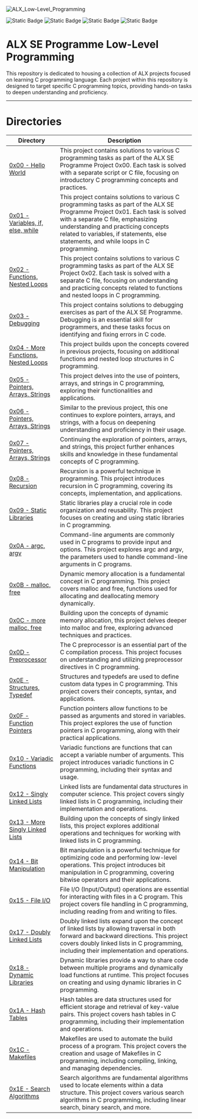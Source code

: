 ![ALX_Low-Level_Programming](https://github.com/AbdullahHR10/alx-low_level_programming/assets/140081525/5d1f856c-1c8f-4db1-8fe9-6bf548255bea)

![Static Badge](https://img.shields.io/badge/ALX-white?logo=ALX&logoColor=black)
![Static Badge](https://img.shields.io/badge/Shell-black?logo=shell&logoColor=green)
![Static Badge](https://img.shields.io/badge/C-00599C?&logo=c&logoColor=white)
![Static Badge](https://img.shields.io/badge/AbdullahHR10-%230359AE?logo=Github&logoColor=%23000000)

<h1>ALX SE Programme Low-Level Programming</h1>
This repository is dedicated to housing a collection of ALX projects focused on learning C programming language. Each project within this repository is designed to target specific C programming topics, providing hands-on tasks to deepen understanding and proficiency.

---

<h1>Directories</h1>

| Directory  | Description |
| ----- | ------ |
| [0x00 - Hello World](./0x00-hello_world/) | This project contains solutions to various C programming tasks as part of the ALX SE Programme Project 0x00. Each task is solved with a separate script or C file, focusing on introductory C programming concepts and practices. |
| [0x01 - Variables, if, else, while](./0x01-variables_if_else_while/) | This project contains solutions to various C programming tasks as part of the ALX SE Programme Project 0x01. Each task is solved with a separate C file, emphasizing understanding and practicing concepts related to variables, if statements, else statements, and while loops in C programming. |
| [0x02 - Functions, Nested Loops](./0x02-functions_nested_loops/) | This project contains solutions to various C programming tasks as part of the ALX SE Project 0x02. Each task is solved with a separate C file, focusing on understanding and practicing concepts related to functions and nested loops in C programming. |
| [0x03 - Debugging](./0x03-debugging/) | This project contains solutions to debugging exercises as part of the ALX SE Programme. Debugging is an essential skill for programmers, and these tasks focus on identifying and fixing errors in C code. |
| [0x04 - More Functions, Nested Loops](./0x04-more_functions_nested_loops/) | This project builds upon the concepts covered in previous projects, focusing on additional functions and nested loop structures in C programming. |
| [0x05 - Pointers, Arrays, Strings](./0x05-pointers_arrays_strings/) | This project delves into the use of pointers, arrays, and strings in C programming, exploring their functionalities and applications. |
| [0x06 - Pointers, Arrays, Strings](./0x06-pointers_arrays_strings/) | Similar to the previous project, this one continues to explore pointers, arrays, and strings, with a focus on deepening understanding and proficiency in their usage. |
| [0x07 - Pointers, Arrays, Strings](./0x07-pointers_arrays_strings/) | Continuing the exploration of pointers, arrays, and strings, this project further enhances skills and knowledge in these fundamental concepts of C programming. |
| [0x08 - Recursion](./0x08-recursion/) | Recursion is a powerful technique in programming. This project introduces recursion in C programming, covering its concepts, implementation, and applications. |
| [0x09 - Static Libraries](./0x09-static_libraries/) | Static libraries play a crucial role in code organization and reusability. This project focuses on creating and using static libraries in C programming. |
| [0x0A - argc, argv](./0x0A-argc_argv/) | Command-line arguments are commonly used in C programs to provide input and options. This project explores argc and argv, the parameters used to handle command-line arguments in C programs. |
| [0x0B - malloc, free](./0x0B-malloc_free/) | Dynamic memory allocation is a fundamental concept in C programming. This project covers malloc and free, functions used for allocating and deallocating memory dynamically. |
| [0x0C - more malloc, free](./0x0C-more_malloc_free/) | Building upon the concepts of dynamic memory allocation, this project delves deeper into malloc and free, exploring advanced techniques and practices. |
| [0x0D - Preprocessor](./0x0D-preprocessor/) | The C preprocessor is an essential part of the C compilation process. This project focuses on understanding and utilizing preprocessor directives in C programming. |
| [0x0E - Structures, Typedef](./0x0E-structures_typedef/) | Structures and typedefs are used to define custom data types in C programming. This project covers their concepts, syntax, and applications. |
| [0x0F - Function Pointers](./0x0F-function_pointers/) | Function pointers allow functions to be passed as arguments and stored in variables. This project explores the use of function pointers in C programming, along with their practical applications. |
| [0x10 - Variadic Functions](./0x10-variadic_functions/) | Variadic functions are functions that can accept a variable number of arguments. This project introduces variadic functions in C programming, including their syntax and usage. |
| [0x12 - Singly Linked Lists](./0x12-singly_linked_lists/) | Linked lists are fundamental data structures in computer science. This project covers singly linked lists in C programming, including their implementation and operations. |
| [0x13 - More Singly Linked Lists](./0x13-more_singly_linked_lists/) | Building upon the concepts of singly linked lists, this project explores additional operations and techniques for working with linked lists in C programming. |
| [0x14 - Bit Manipulation](./0x14-bit_manipulation/) | Bit manipulation is a powerful technique for optimizing code and performing low-level operations. This project introduces bit manipulation in C programming, covering bitwise operators and their applications. |
| [0x15 - File I/O](./0x15-file_io/) | File I/O (Input/Output) operations are essential for interacting with files in a C program. This project covers file handling in C programming, including reading from and writing to files. |
| [0x17 - Doubly Linked Lists](./0x17-doubly_linked_lists/) | Doubly linked lists expand upon the concept of linked lists by allowing traversal in both forward and backward directions. This project covers doubly linked lists in C programming, including their implementation and operations. |
| [0x18 - Dynamic Libraries](./0x18-dynamic_libraries/) | Dynamic libraries provide a way to share code between multiple programs and dynamically load functions at runtime. This project focuses on creating and using dynamic libraries in C programming. |
| [0x1A - Hash Tables](./0x1A-hash_tables/) | Hash tables are data structures used for efficient storage and retrieval of key-value pairs. This project covers hash tables in C programming, including their implementation and operations. |
| [0x1C - Makefiles](./0x1C-makefiles/) | Makefiles are used to automate the build process of a program. This project covers the creation and usage of Makefiles in C programming, including compiling, linking, and managing dependencies. |
| [0x1E - Search Algorithms](./0x1E-search_algorithms/) | Search algorithms are fundamental algorithms used to locate elements within a data structure. This project covers various search algorithms in C programming, including linear search, binary search, and more. |

